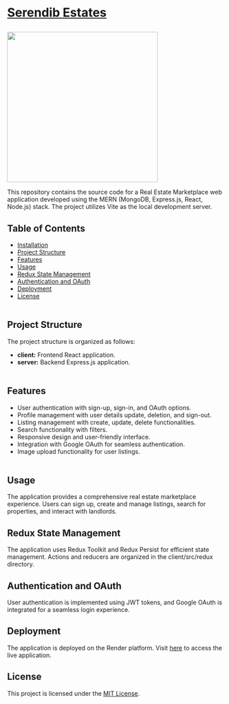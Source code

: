 <h1>
  <a href="https://serendib-estates.onrender.com/"><p>Serendib Estates</p></a>
</h1>

<p><a href="https://github.com/robbymugiakbar"><img src="https://skillicons.dev/icons?i=mongo,express,react,nodejs,vite,redux,tailwind,firebase,vscode,github" width=350></a></p>

This repository contains the source code for a Real Estate Marketplace web application developed using the MERN (MongoDB, Express.js, React, Node.js) stack. The project utilizes Vite as the local development server.<br>

## Table of Contents
- [Installation](#installation)
- [Project Structure](#project-structure)
- [Features](#features)
- [Usage](#usage)
- [Redux State Management](#redux-state-management)
- [Authentication and OAuth](#authentication-and-oauth)
- [Deployment](#deployment)
- [License](#license)<br><br>

## Project Structure
The project structure is organized as follows:

- <b>client:</b> Frontend React application.
- <b>server:</b> Backend Express.js application.<br><br>

## Features
- User authentication with sign-up, sign-in, and OAuth options.
- Profile management with user details update, deletion, and sign-out.
- Listing management with create, update, delete functionalities.
- Search functionality with filters.
- Responsive design and user-friendly interface.
- Integration with Google OAuth for seamless authentication.
- Image upload functionality for user listings.<br><br>

## Usage
The application provides a comprehensive real estate marketplace experience. Users can sign up, create and manage listings, search for properties, and interact with landlords.<br>

## Redux State Management
The application uses Redux Toolkit and Redux Persist for efficient state management. Actions and reducers are organized in the client/src/redux directory.<br>

## Authentication and OAuth
User authentication is implemented using JWT tokens, and Google OAuth is integrated for a seamless login experience.<br>

## Deployment
The application is deployed on the Render platform. Visit <a href="https://serendib-estates.onrender.com/">here</a> to access the live application.<br>

## License
This project is licensed under the <a href="https://en.wikipedia.org/wiki/MIT_License">MIT License</a>.
